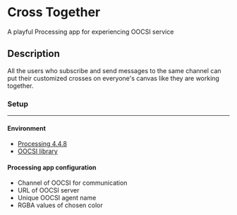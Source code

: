 # Cross Together

A playful Processing app for experiencing OOCSI service

## Description

All the users who subscribe and send messages to the same channel can put their customized crosses on everyone's canvas like they are working together.

### Setup

---

#### Environment

- [Processing 4.4.8](https://processing.org/)
- [OOCSI library](https://github.com/iddi/oocsi-processing)

#### Processing app configuration

- Channel of OOCSI for communication
- URL of OOCSI server
- Unique OOCSI agent name
- RGBA values of chosen color
